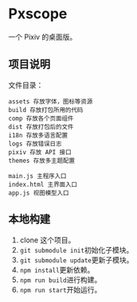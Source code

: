 # Pxscope

一个 Pixiv 的桌面版。

## 项目说明

文件目录：
```
assets 存放字体，图标等资源
build 存放打包所用的代码
comp 存放各个页面组件
dist 存放打包后的文件
i18n 存放多语言配置
logs 存放错误日志
pixiv 存放 API 接口
themes 存放多主题配置

main.js 主程序入口
index.html 主界面入口
app.js 视图模型入口
```

## 本地构建

1. clone 这个项目。
2. `git submodule init`初始化子模块。
3. `git submodule update`更新子模块。
4. `npm install`更新依赖。
5. `npm run build`进行构建。
6. `npm run start`开始运行。
